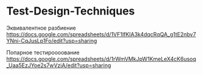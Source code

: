 # Test-Design-Techniques
Эквивалентное разбиение
https://docs.google.com/spreadsheets/d/1VF1IfKIA3k4dqcRqQA_g1tE2nbv7YNni-CqJusLp1Fo/edit?usp=sharing

Попарное тестироооование
https://docs.google.com/spreadsheets/d/1rWmVMkJpW1KmeLeX4cK6usoq_Uaa5EzJYoe2s7wVziA/edit?usp=sharing

